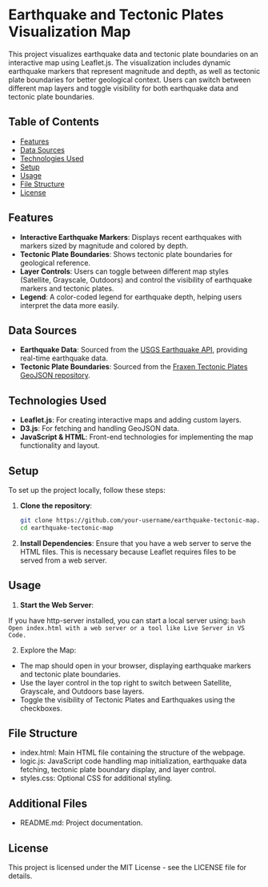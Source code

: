 # Earthquake and Tectonic Plates Visualization Map

This project visualizes earthquake data and tectonic plate boundaries on an interactive map using Leaflet.js. The visualization includes dynamic earthquake markers that represent magnitude and depth, as well as tectonic plate boundaries for better geological context. Users can switch between different map layers and toggle visibility for both earthquake data and tectonic plate boundaries.

## Table of Contents

- [Features](#features)
- [Data Sources](#data-sources)
- [Technologies Used](#technologies-used)
- [Setup](#setup)
- [Usage](#usage)
- [File Structure](#file-structure)
- [License](#license)

## Features

- **Interactive Earthquake Markers**: Displays recent earthquakes with markers sized by magnitude and colored by depth.
- **Tectonic Plate Boundaries**: Shows tectonic plate boundaries for geological reference.
- **Layer Controls**: Users can toggle between different map styles (Satellite, Grayscale, Outdoors) and control the visibility of earthquake markers and tectonic plates.
- **Legend**: A color-coded legend for earthquake depth, helping users interpret the data more easily.

## Data Sources

- **Earthquake Data**: Sourced from the [USGS Earthquake API](https://earthquake.usgs.gov/earthquakes/feed/v1.0/summary/all_week.geojson), providing real-time earthquake data.
- **Tectonic Plate Boundaries**: Sourced from the [Fraxen Tectonic Plates GeoJSON repository](https://github.com/fraxen/tectonicplates).

## Technologies Used

- **Leaflet.js**: For creating interactive maps and adding custom layers.
- **D3.js**: For fetching and handling GeoJSON data.
- **JavaScript & HTML**: Front-end technologies for implementing the map functionality and layout.

## Setup

To set up the project locally, follow these steps:

1. **Clone the repository**:
   ```bash
   git clone https://github.com/your-username/earthquake-tectonic-map.git
   cd earthquake-tectonic-map
   ```
2. **Install Dependencies**: Ensure that you have a web server to serve the HTML files. This is necessary because Leaflet requires files to be served from a web server.

## Usage

1. **Start the Web Server**:

If you have http-server installed, you can start a local server using:
	```bash
	Open index.html with a web server or a tool like Live Server in VS Code.
	```

2. Explore the Map:

- The map should open in your browser, displaying earthquake markers and tectonic plate boundaries.
- Use the layer control in the top right to switch between Satellite, Grayscale, and Outdoors base layers.
- Toggle the visibility of Tectonic Plates and Earthquakes using the checkboxes.

## File Structure
- index.html: Main HTML file containing the structure of the webpage.
- logic.js: JavaScript code handling map initialization, earthquake data fetching, tectonic plate boundary display, and layer control.
- styles.css: Optional CSS for additional styling.

## Additional Files
- README.md: Project documentation.

## License
This project is licensed under the MIT License - see the LICENSE file for details.